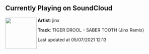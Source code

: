 ## Currently Playing on SoundCloud

[<img align="left" width="100" src="https://i1.sndcdn.com/artworks-EgaeYCzFmOcyMHoj-BRXgow-t500x500.jpg">](https://soundcloud.com/jinxwrld/sabertoothremix)

**Artist**: jinx 

**Track**: TIGER DROOL - SABER TOOTH (Jinx Remix)

Last updated at 05/07/2021 12:13
